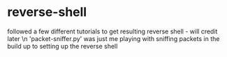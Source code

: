 # reverse-shell

followed a few different tutorials to get resulting reverse shell - will credit later \n
'packet-sniffer.py' was just me playing with sniffing packets in the build up to setting up the reverse shell
